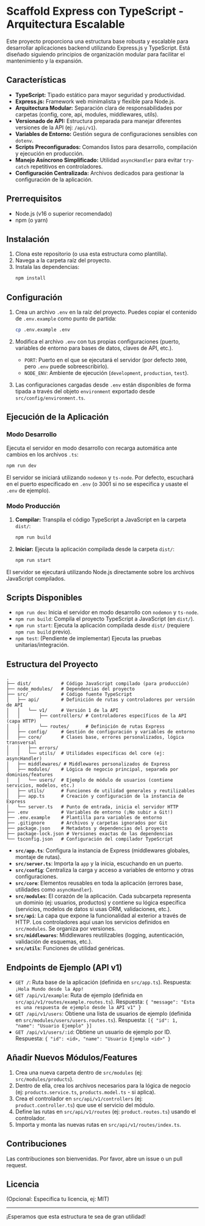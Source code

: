 # Scaffold Express con TypeScript - Arquitectura Escalable

Este proyecto proporciona una estructura base robusta y escalable para desarrollar aplicaciones backend utilizando Express.js y TypeScript. Está diseñado siguiendo principios de organización modular para facilitar el mantenimiento y la expansión.

## Características

*   **TypeScript:** Tipado estático para mayor seguridad y productividad.
*   **Express.js:** Framework web minimalista y flexible para Node.js.
*   **Arquitectura Modular:** Separación clara de responsabilidades por carpetas (config, core, api, modules, middlewares, utils).
*   **Versionado de API:** Estructura preparada para manejar diferentes versiones de la API (ej: `/api/v1`).
*   **Variables de Entorno:** Gestión segura de configuraciones sensibles con `dotenv`.
*   **Scripts Preconfigurados:** Comandos listos para desarrollo, compilación y ejecución en producción.
*   **Manejo Asíncrono Simplificado:** Utilidad `asyncHandler` para evitar `try-catch` repetitivos en controladores.
*   **Configuración Centralizada:** Archivos dedicados para gestionar la configuración de la aplicación.

## Prerrequisitos

*   Node.js (v16 o superior recomendado)
*   npm (o yarn)

## Instalación

1.  Clona este repositorio (o usa esta estructura como plantilla).
2.  Navega a la carpeta raíz del proyecto.
3.  Instala las dependencias:
    ```bash
    npm install
    ```

## Configuración

1.  Crea un archivo `.env` en la raíz del proyecto. Puedes copiar el contenido de `.env.example` como punto de partida:
    ```bash
    cp .env.example .env
    ```
2.  Modifica el archivo `.env` con tus propias configuraciones (puerto, variables de entorno para bases de datos, claves de API, etc.).

    *   `PORT`: Puerto en el que se ejecutará el servidor (por defecto `3000`, pero `.env` puede sobreescribirlo).
    *   `NODE_ENV`: Ambiente de ejecución (`development`, `production`, `test`).

3.  Las configuraciones cargadas desde `.env` están disponibles de forma tipada a través del objeto `environment` exportado desde `src/config/environment.ts`.

## Ejecución de la Aplicación

### Modo Desarrollo

Ejecuta el servidor en modo desarrollo con recarga automática ante cambios en los archivos `.ts`:

```bash
npm run dev
```

El servidor se iniciará utilizando `nodemon` y `ts-node`. Por defecto, escuchará en el puerto especificado en `.env` (o 3001 si no se especifica y usaste el `.env` de ejemplo).

### Modo Producción

1.  **Compilar:** Transpila el código TypeScript a JavaScript en la carpeta `dist/`:
    ```bash
    npm run build
    ```
2.  **Iniciar:** Ejecuta la aplicación compilada desde la carpeta `dist/`:
    ```bash
    npm run start
    ```

El servidor se ejecutará utilizando Node.js directamente sobre los archivos JavaScript compilados.

## Scripts Disponibles

*   `npm run dev`: Inicia el servidor en modo desarrollo con `nodemon` y `ts-node`.
*   `npm run build`: Compila el proyecto TypeScript a JavaScript (en `dist/`).
*   `npm run start`: Ejecuta la aplicación compilada desde `dist/` (requiere `npm run build` previo).
*   `npm test`: (Pendiente de implementar) Ejecuta las pruebas unitarias/integración.

## Estructura del Proyecto

```
.
├── dist/           # Código JavaScript compilado (para producción)
├── node_modules/   # Dependencias del proyecto
├── src/            # Código fuente TypeScript
│   ├── api/        # Definición de rutas y controladores por versión de API
│   │   └── v1/     # Versión 1 de la API
│   │       ├── controllers/ # Controladores específicos de la API (capa HTTP)
│   │       └── routes/      # Definición de rutas Express
│   ├── config/     # Gestión de configuración y variables de entorno
│   ├── core/       # Clases base, errores personalizados, lógica transversal
│   │   ├── errors/
│   │   └── utils/  # Utilidades específicas del core (ej: asyncHandler)
│   ├── middlewares/ # Middlewares personalizados de Express
│   ├── modules/    # Lógica de negocio principal, separada por dominios/features
│   │   └── users/  # Ejemplo de módulo de usuarios (contiene servicios, modelos, etc.)
│   ├── utils/      # Funciones de utilidad generales y reutilizables
│   ├── app.ts      # Creación y configuración de la instancia de Express
│   └── server.ts   # Punto de entrada, inicia el servidor HTTP
├── .env            # Variables de entorno (¡No subir a Git!)
├── .env.example    # Plantilla para variables de entorno
├── .gitignore      # Archivos y carpetas ignorados por Git
├── package.json    # Metadatos y dependencias del proyecto
├── package-lock.json # Versiones exactas de las dependencias
└── tsconfig.json   # Configuración del compilador TypeScript
```

*   **`src/app.ts`**: Configura la instancia de Express (middlewares globales, montaje de rutas).
*   **`src/server.ts`**: Importa la `app` y la inicia, escuchando en un puerto.
*   **`src/config`**: Centraliza la carga y acceso a variables de entorno y otras configuraciones.
*   **`src/core`**: Elementos reusables en toda la aplicación (errores base, utilidades como `asyncHandler`).
*   **`src/modules`**: El corazón de la aplicación. Cada subcarpeta representa un dominio (ej: usuarios, productos) y contiene su lógica específica (servicios, modelos de datos si usas ORM, validaciones, etc.).
*   **`src/api`**: La capa que expone la funcionalidad al exterior a través de HTTP. Los controladores aquí usan los servicios definidos en `src/modules`. Se organiza por versiones.
*   **`src/middlewares`**: Middlewares reutilizables (logging, autenticación, validación de esquemas, etc.).
*   **`src/utils`**: Funciones de utilidad genéricas.

## Endpoints de Ejemplo (API v1)

*   `GET /`: Ruta base de la aplicación (definida en `src/app.ts`). Respuesta: `¡Hola Mundo desde la App!`
*   `GET /api/v1/example`: Ruta de ejemplo (definida en `src/api/v1/routes/example.routes.ts`). Respuesta: `{ "message": "Esta es una respuesta de ejemplo desde la API v1" }`
*   `GET /api/v1/users`: Obtiene una lista de usuarios de ejemplo (definida en `src/modules/users/users.routes.ts`). Respuesta: `[{ "id": 1, "name": "Usuario Ejemplo" }]`
*   `GET /api/v1/users/:id`: Obtiene un usuario de ejemplo por ID. Respuesta: `{ "id": <id>, "name": "Usuario Ejemplo <id>" }`

## Añadir Nuevos Módulos/Features

1.  Crea una nueva carpeta dentro de `src/modules` (ej: `src/modules/products`).
2.  Dentro de ella, crea los archivos necesarios para la lógica de negocio (ej: `products.service.ts`, `products.model.ts` - si aplica).
3.  Crea el controlador en `src/api/v1/controllers` (ej: `product.controller.ts`) que use el servicio del módulo.
4.  Define las rutas en `src/api/v1/routes` (ej: `product.routes.ts`) usando el controlador.
5.  Importa y monta las nuevas rutas en `src/api/v1/routes/index.ts`.

## Contribuciones

Las contribuciones son bienvenidas. Por favor, abre un issue o un pull request.

## Licencia

(Opcional: Especifica tu licencia, ej: MIT)

---

¡Esperamos que esta estructura te sea de gran utilidad! 